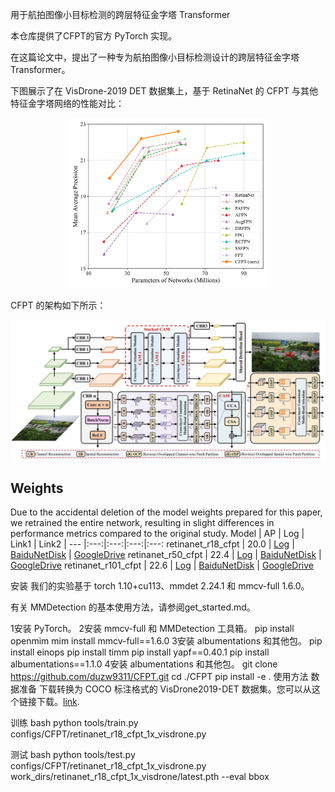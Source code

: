 用于航拍图像小目标检测的跨层特征金字塔 Transformer

本仓库提供了CFPT的官方 PyTorch 实现。

在这篇论文中，提出了一种专为航拍图像小目标检测设计的跨层特征金字塔 Transformer。

下图展示了在 VisDrone-2019 DET 数据集上，基于 RetinaNet 的 CFPT 与其他特征金字塔网络的性能对比：
<p align="center">
<img src="resources/performance.png" width=63% height=63%
class="center">
</p>

CFPT 的架构如下所示：

<p align="center">
<img src="resources/architecture.png"
class="center">
</p>

## Weights
Due to the accidental deletion of the model weights prepared for this paper, we retrained the entire network, resulting in slight differences in performance metrics compared to the original study.
Model | AP | Log | Link1 | Link2 |
--- |:---:|:---:|:---:|:---:
retinanet_r18_cfpt             | 20.0  | [Log](https://github.com/duzw9311/CFPT/blob/main/resources/retinanet_r18_cfpt.log) | [BaiduNetDisk](https://pan.baidu.com/s/1TkfGcwrp-27nMSXMFas27w?pwd=ael1) | [GoogleDrive](https://drive.google.com/file/d/1toxJzG18I4mCW_CwhG3NQ0uoquhJB6Pg/view?usp=drive_link)
retinanet_r50_cfpt              | 22.4 | [Log](https://github.com/duzw9311/CFPT/blob/main/resources/retinanet_r50_cfpt.log) | [BaiduNetDisk](https://pan.baidu.com/s/1oNGWQdcdUqaxwplltYydag?pwd=08nv) | [GoogleDrive](https://drive.google.com/file/d/13yp1FYhMf63ZiAzC-ulO1FMl5cImJmDS/view?usp=drive_link)
retinanet_r101_cfpt             | 22.6 | [Log](https://github.com/duzw9311/CFPT/blob/main/resources/retinanet_r101_cfpt.log) | [BaiduNetDisk](https://pan.baidu.com/s/1jWf3vYDW253y7eIqJ1AUYg?pwd=7n7p) | [GoogleDrive](https://drive.google.com/file/d/15MC5C7jOUjgr1DMHGmUpvs7xjvWMR6-J/view?usp=drive_link)

安装
我们的实验基于 torch 1.10+cu113、mmdet 2.24.1 和 mmcv-full 1.6.0。

有关 MMDetection 的基本使用方法，请参阅get_started.md。

1安装 PyTorch。
2安装 mmcv-full 和 MMDetection 工具箱。
pip install openmim
mim install mmcv-full==1.6.0
3安装 albumentations 和其他包。
pip install einops
pip install timm
pip install yapf==0.40.1
pip install albumentations==1.1.0
4安装 albumentations 和其他包。
git clone https://github.com/duzw9311/CFPT.git
cd ./CFPT
pip install -e .
使用方法
数据准备
下载转换为 COCO 标注格式的 VisDrone2019-DET 数据集。您可以从这个链接下载。[link](https://pan.baidu.com/s/1H_MtU-eSGI5jUJE-EcLynQ?pwd=2e3t).

训练
bash
python tools/train.py configs/CFPT/retinanet_r18_cfpt_1x_visdrone.py 

测试
bash
python tools/test.py configs/CFPT/retinanet_r18_cfpt_1x_visdrone.py work_dirs/retinanet_r18_cfpt_1x_visdrone/latest.pth --eval bbox
